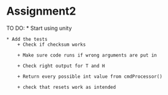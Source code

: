 # Assignment2


TO DO: 
    * Start using unity

    * Add the tests
        + Check if checksum works 
        
        + Make sure code runs if wrong arguments are put in 

        + Check right output for T and H

        + Return every possible int value from cmdProcessor()

        + check that resets work as intended 















        









